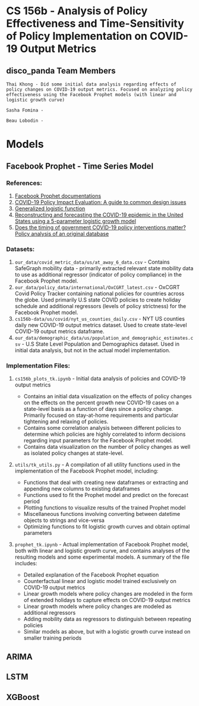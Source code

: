 # CS 156b - Analysis of Policy Effectiveness and Time-Sensitivity of Policy Implementation on COVID-19 Output Metrics

## disco_panda Team Members

    Thai Khong - Did some initial data analysis regarding effects of policy changes on COVID-19 output metrics. Focused on analyzing policy effectiveness using the Facebook Prophet models (with linear and logistic growth curve)

    Sasha Fomina -

    Beau Lobodin -

# Models
## Facebook Prophet - Time Series Model
### References:
1. [Facebook Prophet documentations](https://facebook.github.io/prophet/docs/quick_start.html)
2. [COVID-19 Policy Impact Evaluation: A guide to common design issues](https://arxiv.org/abs/2009.01940)
3. [Generalized logistic function](https://en.wikipedia.org/wiki/Generalised_logistic_function)
4. [Reconstructing and forecasting the COVID-19 epidemic in the United States using a 5-parameter logistic growth model](https://ghrp.biomedcentral.com/articles/10.1186/s41256-020-00152-5)
5. [Does the timing of government COVID-19 policy interventions matter? Policy analysis of an original database](https://www.medrxiv.org/content/10.1101/2020.11.13.20194761v1.full)

### Datasets:
1. `our_data/covid_metric_data/us/at_away_6_data.csv` - Contains SafeGraph mobility data - primarily extracted relevant state mobility data to use as additional regressor (indicator of policy compliance) in the Facebook Prophet model.
2. `our_data/policy_data/international/OxCGRT_latest.csv` - OxCGRT Covid Policy Tracker containing national policies for countries across the globe. Used primarily U.S state COVID policies to create holiday schedule and additional regressors (levels of policy strictness) for the Facebook Prophet model.
3. `cs156b-data/us/covid/nyt_us_counties_daily.csv` - NYT US counties daily new COVID-19 output metrics dataset. Used to create state-level COVID-19 output metrics dataframe.
4. `our_data/demographic_data/us/population_and_demographic_estimates.csv` - U.S State Level Population and Demographics dataset. Used in initial data analysis, but not in the actual model
implementation.

### Implementation Files:
1. `cs156b_plots_tk.ipynb` - Initial data analysis of policies and COVID-19 output metrics
    * Contains an initial data visualization on the effects of policy changes on the effects on the percent growth new COVID-19 cases on a state-level basis as a function of days since a policy change. Primarily focused on stay-at-home requirements and particular tightening and relaxing of
    policies.
    * Contains some correlation analysis between different policies to determine which policies
    are highly correlated to inform decisions regarding input parameters for the Facebook 
    Prophet model.
    * Contains data visualization on the number of policy changes as well as isolated
    policy changes at state-level.

2. `utils/tk_utils.py` - A compilation of all utility functions used in the implementation of the Facebook Prophet model, including:
    * Functions that deal with creating new dataframes or extracting and appending new columns to existing dataframes
    * Functions used to fit the Prophet model and predict on the forecast period
    * Plotting functions to visualize results of the trained Prophet model
    * Miscellaneous functions involving converting between datetime objects to strings and
    vice-versa
    * Optimizing functions to fit logistic growth curves and obtain optimal parameters

3. `prophet_tk.ipynb` - Actual implementation of Facebook Prophet model, both with linear
and logistic growth curve, and contains analyses of the resulting models and some experimental models. A summary of the file includes:
    * Detailed explanation of the Facebook Prophet equation
    * Counterfactual linear and logistic model trained exclusively on COVID-19 output metrics
    * Linear growth models where policy changes are modeled in the form of extended holidays to capture effects on COVID-19 output metrics
    * Linear growth models where policy changes are modeled as additional regressors
    * Adding mobility data as regressors to distinguish between repeating policies
    * Similar models as above, but with a logistic growth curve instead on smaller training periods


## ARIMA

## LSTM

## XGBoost
